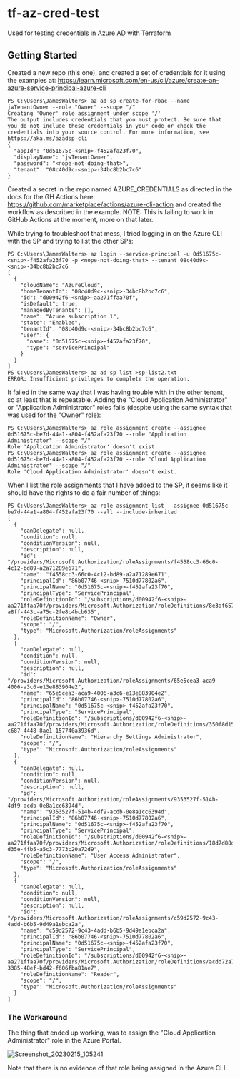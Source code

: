 # tf-az-cred-test
Used for testing credentials in Azure AD with Terraform

## Getting Started

Created a new repo (this one), and created a set of credentials for it using the examples at: https://learn.microsoft.com/en-us/cli/azure/create-an-azure-service-principal-azure-cli
```
PS C:\Users\JamesWalters> az ad sp create-for-rbac --name jwTenantOwner --role "Owner" --scope "/"
Creating 'Owner' role assignment under scope '/'
The output includes credentials that you must protect. Be sure that you do not include these credentials in your code or check the credentials into your source control. For more information, see https://aka.ms/azadsp-cli
{
  "appId": "0d51675c-<snip>-f452afa23f70",
  "displayName": "jwTenantOwner",
  "password": "<nope-not-doing-that>",
  "tenant": "08c40d9c-<snip>-34bc8b2bc7c6"
}
```
Created a secret in the repo named AZURE_CREDENTIALS as directed in the docs for the GH Actions here: https://github.com/marketplace/actions/azure-cli-action and created the workflow as described in the example.  NOTE: This is failing to work in GitHub Actions at the moment, more on that later.

While trying to troubleshoot that mess, I tried logging in on the Azure CLI with the SP and trying to list the other SPs:
```
PS C:\Users\JamesWalters> az login --service-principal -u 0d51675c-<snip>-f452afa23f70 -p <nope-not-doing-that> --tenant 08c40d9c-<snip>-34bc8b2bc7c6
[
  {
    "cloudName": "AzureCloud",
    "homeTenantId": "08c40d9c-<snip>-34bc8b2bc7c6",
    "id": "d00942f6-<snip>-aa271ffaa70f",
    "isDefault": true,
    "managedByTenants": [],
    "name": "Azure subscription 1",
    "state": "Enabled",
    "tenantId": "08c40d9c-<snip>-34bc8b2bc7c6",
    "user": {
      "name": "0d51675c-<snip>-f452afa23f70",
      "type": "servicePrincipal"
    }
  }
]
PS C:\Users\JamesWalters> az ad sp list >sp-list2.txt
ERROR: Insufficient privileges to complete the operation.
```
It failed in the same way that I was having trouble with in the other tenant, so at least that is repeatable.  Adding the "Cloud Application Administrator" or "Application Administrator" roles fails (despite using the same syntax that was used for the "Owner" role):
```
PS C:\Users\JamesWalters> az role assignment create --assignee 0d51675c-be7d-44a1-a804-f452afa23f70 --role "Application Administrator" --scope "/"
Role 'Application Administrator' doesn't exist.
PS C:\Users\JamesWalters> az role assignment create --assignee 0d51675c-be7d-44a1-a804-f452afa23f70 --role "Cloud Application Administrator" --scope "/"
Role 'Cloud Application Administrator' doesn't exist.
```

When I list the role assignments that I have added to the SP, it seems like it should have the rights to do a fair number of things:
```
PS C:\Users\JamesWalters> az role assignment list --assignee 0d51675c-be7d-44a1-a804-f452afa23f70 --all --include-inherited
[
  {
    "canDelegate": null,
    "condition": null,
    "conditionVersion": null,
    "description": null,
    "id": "/providers/Microsoft.Authorization/roleAssignments/f4558cc3-66c0-4c12-bd89-a2a71289e671",
    "name": "f4558cc3-66c0-4c12-bd89-a2a71289e671",
    "principalId": "86b07746-<snip>-7510d77802a6",
    "principalName": "0d51675c-<snip>-f452afa23f70",
    "principalType": "ServicePrincipal",
    "roleDefinitionId": "/subscriptions/d00942f6-<snip>-aa271ffaa70f/providers/Microsoft.Authorization/roleDefinitions/8e3af657-a8ff-443c-a75c-2fe8c4bcb635",
    "roleDefinitionName": "Owner",
    "scope": "/",
    "type": "Microsoft.Authorization/roleAssignments"
  },
  {
    "canDelegate": null,
    "condition": null,
    "conditionVersion": null,
    "description": null,
    "id": "/providers/Microsoft.Authorization/roleAssignments/65e5cea3-aca9-4006-a3c6-e13e883904e2",
    "name": "65e5cea3-aca9-4006-a3c6-e13e883904e2",
    "principalId": "86b07746-<snip>-7510d77802a6",
    "principalName": "0d51675c-<snip>-f452afa23f70",
    "principalType": "ServicePrincipal",
    "roleDefinitionId": "/subscriptions/d00942f6-<snip>-aa271ffaa70f/providers/Microsoft.Authorization/roleDefinitions/350f8d15-c687-4448-8ae1-157740a3936d",
    "roleDefinitionName": "Hierarchy Settings Administrator",
    "scope": "/",
    "type": "Microsoft.Authorization/roleAssignments"
  },
  {
    "canDelegate": null,
    "condition": null,
    "conditionVersion": null,
    "description": null,
    "id": "/providers/Microsoft.Authorization/roleAssignments/9353527f-514b-4df9-acdb-0e8a1cc6394d",
    "name": "9353527f-514b-4df9-acdb-0e8a1cc6394d",
    "principalId": "86b07746-<snip>-7510d77802a6",
    "principalName": "0d51675c-<snip>-f452afa23f70",
    "principalType": "ServicePrincipal",
    "roleDefinitionId": "/subscriptions/d00942f6-<snip>-aa271ffaa70f/providers/Microsoft.Authorization/roleDefinitions/18d7d88d-d35e-4fb5-a5c3-7773c20a72d9",
    "roleDefinitionName": "User Access Administrator",
    "scope": "/",
    "type": "Microsoft.Authorization/roleAssignments"
  },
  {
    "canDelegate": null,
    "condition": null,
    "conditionVersion": null,
    "description": null,
    "id": "/providers/Microsoft.Authorization/roleAssignments/c59d2572-9c43-4add-b6b5-9d49a1ebca2a",
    "name": "c59d2572-9c43-4add-b6b5-9d49a1ebca2a",
    "principalId": "86b07746-<snip>-7510d77802a6",
    "principalName": "0d51675c-<snip>-f452afa23f70",
    "principalType": "ServicePrincipal",
    "roleDefinitionId": "/subscriptions/d00942f6-<snip>-aa271ffaa70f/providers/Microsoft.Authorization/roleDefinitions/acdd72a7-3385-48ef-bd42-f606fba81ae7",
    "roleDefinitionName": "Reader",
    "scope": "/",
    "type": "Microsoft.Authorization/roleAssignments"
  }
]
```

### The Workaround

The thing that ended up working, was to assign the "Cloud Application Administrator" role in the Azure Portal.

![Screenshot_20230215_105241](https://user-images.githubusercontent.com/4760734/219106640-383cb281-755d-404a-a3d0-2cdcb2213049.png)

Note that there is no evidence of that role being assigned in the Azure CLI.


